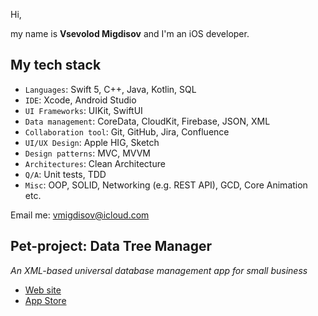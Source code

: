 Hi,

my name is **Vsevolod Migdisov** and I'm an iOS developer.

## My tech stack

- `Languages`: Swift 5, C++, Java, Kotlin, SQL
- `IDE`: Xcode, Android Studio
- `UI Frameworks`: UIKit, SwiftUI
- `Data management`: CoreData, CloudKit, Firebase, JSON, XML
- `Collaboration tool`: Git, GitHub, Jira, Confluence
- `UI/UX Design`: Apple HIG, Sketch
- `Design patterns`: MVC, MVVM
- `Architectures`: Clean Architecture
- `Q/A`: Unit tests, TDD
- `Misc`:	OOP, SOLID, Networking (e.g. REST API), GCD, Core Animation etc.

Email me: [vmigdisov@icloud.com](mailto:vmigdisov@icloud.com)

## Pet-project: Data Tree Manager
*An XML-based universal database management app for small business*
- [Web site](https://data-tree.app)
- [App Store](https://apps.apple.com/us/app/id1527102683)
